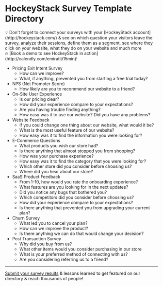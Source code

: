 # HockeyStack Survey Template Directory

<aside>
💡 Don't forget to connect your surveys with your [HockeyStack account](http://hockeystack.com/) & see on which question your visitors leave the survey, analyze their sessions, define them as a segment, see where they click on your website, what they do on your website and much more

</aside>

<aside>
🔥 [Book a demo to see HockeyStack in action](http://calendly.com/emiratli/15min)!

</aside>

- Pricing Exit Intent Survey
    - How can we improve?
    - What, if anything, prevented you from starting a free trial today?
- NPS (Net Promoter Score)
    - How likely are you to recommend our website to a friend?
- On-Site User Experience
    - Is our pricing clear?
    - How did your experience compare to your expectations?
    - Are you having trouble finding anything?
    - How easy was it to use our website? Did you have any problems?
- Website Feedback
    - If you could change one thing about our website, what would it be?
    - What is the most useful feature of our website?
    - How easy was it to find the information you were looking for?
- E-Commerce Questions
    - What products you wish our store had?
    - Is there anything that almost stopped you from shopping?
    - How was your purchase experience?
    - How easy was it to find the category that you were looking for?
    - Which other store did you consider before choosing us?
    - Where did you hear about our store?
- SaaS Product Feedback
    - From 1-10, how would you rate the onboarding experience?
    - What features are you looking for in the next updates?
    - Did you notice any bugs that bothered you?
    - Which competitors did you consider before choosing us?
    - How did your experience compare to your expectations?
    - Is there anything that prevented you from upgrading your current plan?
- Churn Survey
    - What led you to cancel your plan?
    - How can we improve the product?
    - Is there anything we can do that would change your decision?
- Post Transaction Survey
    - Why did you buy from us?
    - What other items would you consider purchasing in our store
    - What is your preferred method of connecting with us?
    - Are you considering referring us to a friend?
    

---

[Submit your survey results](mailto:hello@hockeystack.com) & lessons learned to get featured on our directory & reach thousands of people!